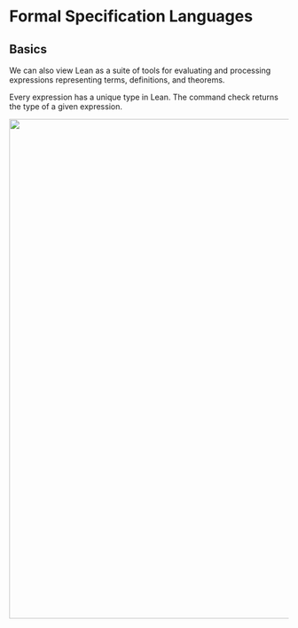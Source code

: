 # Formal Specification Languages

## Basics

We can also view Lean as a suite of tools for evaluating and processing expressions representing terms, definitions, and theorems.

Every expression has a unique type in Lean. The command check returns the type of a given expression.


<img src="https://github.com/dtwelch/resolve-lite/blob/dev/doc/tpcods/code_blocks/01.png" width="900">

